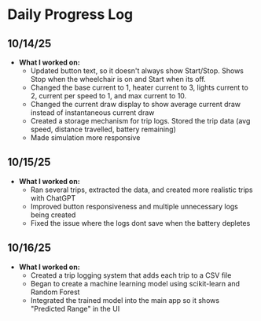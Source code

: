 # Daily Progress Log

## 10/14/25
- **What I worked on:**
  -  Updated button text, so it doesn't always show Start/Stop. Shows Stop when the wheelchair is on and Start when its off.
  -  Changed the base current to 1, heater current to 3, lights current to 2, current per speed to 1, and max current to 10.
  -  Changed the current draw display to show average current draw instead of instantaneous current draw
  -  Created a storage mechanism for trip logs. Stored the trip data (avg speed, distance travelled, battery remaining)
  -  Made simulation more responsive
## 10/15/25
- **What I worked on:**
  -  Ran several trips, extracted the data, and created more realistic trips with ChatGPT
  -  Improved button responsiveness and multiple unnecessary logs being created
  -  Fixed the issue where the logs dont save when the battery depletes
## 10/16/25
- **What I worked on:**
  -  Created a trip logging system that adds each trip to a CSV file
  -  Began to create a machine learning model using scikit-learn and Random Forest
  -  Integrated the trained model into the main app so it shows "Predicted Range" in the UI
